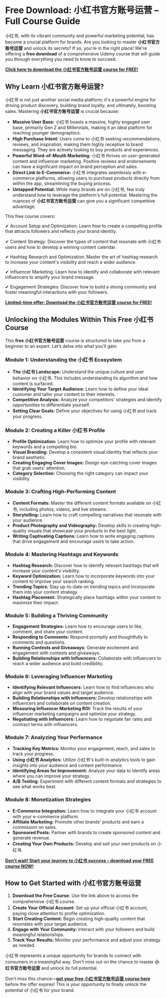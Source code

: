 # Free Download: 小红书官方账号运营 – Full Course Guide

小红书, with its vibrant community and powerful marketing potential, has become a crucial platform for brands. Are you looking to master **小红书官方账号运营** and unlock its secrets? If so, you're in the right place! We're offering a **free download** of a comprehensive Udemy course that will guide you through everything you need to know to succeed.

[**Click here to download the 小红书官方账号运营 course for FREE!**](https://udemywork.com/xiao-hong-shu-guan-fang-zhang-hao-yun-ying)

## Why Learn 小红书官方账号运营?

小红书 is not just another social media platform; it's a powerful engine for driving product discovery, building brand loyalty, and ultimately, boosting sales. Mastering **小红书官方账号运营** is crucial because:

*   **Massive User Base:** 小红书 boasts a massive, highly engaged user base, primarily Gen Z and Millennials, making it an ideal platform for reaching younger demographics.
*   **High Purchase Intent:** Users come to 小红书 seeking recommendations, reviews, and inspiration, making them highly receptive to brand messaging. They are actively looking to buy products and experiences.
*   **Powerful Word-of-Mouth Marketing:** 小红书 thrives on user-generated content and influencer marketing. Positive reviews and endorsements can have a significant impact on brand perception and sales.
*   **Direct Link to E-Commerce:** 小红书 integrates seamlessly with e-commerce platforms, allowing users to purchase products directly from within the app, streamlining the buying process.
*   **Untapped Potential:** While many brands are on 小红书, few truly understand how to leverage the platform's full potential. Mastering the nuances of **小红书官方账号运营** can give you a significant competitive advantage.

This free course covers:

✔ Account Setup and Optimization: Learn how to create a compelling profile that attracts followers and reflects your brand identity.

✔ Content Strategy: Discover the types of content that resonate with 小红书 users and how to develop a winning content calendar.

✔ Hashtag Research and Optimization: Master the art of hashtag research to increase your content's visibility and reach a wider audience.

✔ Influencer Marketing: Learn how to identify and collaborate with relevant influencers to amplify your brand message.

✔ Engagement Strategies: Discover how to build a strong community and foster meaningful interactions with your followers.

[**Limited-time offer: Download the 小红书官方账号运营 course for FREE!**](https://udemywork.com/xiao-hong-shu-guan-fang-zhang-hao-yun-ying)

## Unlocking the Modules Within This Free 小红书 Course

This **free 小红书官方账号运营** course is structured to take you from a beginner to an expert. Let’s delve into what you'll gain:

### Module 1: Understanding the 小红书 Ecosystem

*   **The 小红书 Landscape:** Understand the unique culture and user behavior on 小红书. This includes understanding its algorithm and how content is surfaced.
*   **Identifying Your Target Audience:** Learn how to define your ideal customer and tailor your content to their interests.
*   **Competitive Analysis:** Analyze your competitors' strategies and identify opportunities to differentiate yourself.
*   **Setting Clear Goals:** Define your objectives for using 小红书 and track your progress.

### Module 2: Creating a Killer 小红书 Profile

*   **Profile Optimization:** Learn how to optimize your profile with relevant keywords and a compelling bio.
*   **Visual Branding:** Develop a consistent visual identity that reflects your brand aesthetic.
*   **Creating Engaging Cover Images:** Design eye-catching cover images that grab users' attention.
*   **Category Selection:** Choosing the right category can impact your visibility.

### Module 3: Crafting High-Performing Content

*   **Content Formats:** Master the different content formats available on 小红书, including photos, videos, and live streams.
*   **Storytelling:** Learn how to craft compelling narratives that resonate with your audience.
*   **Product Photography and Videography:** Develop skills in creating high-quality visuals that showcase your products in the best light.
*   **Writing Captivating Captions:** Learn how to write engaging captions that drive engagement and encourage users to take action.

### Module 4: Mastering Hashtags and Keywords

*   **Hashtag Research:** Discover how to identify relevant hashtags that will increase your content's visibility.
*   **Keyword Optimization:** Learn how to incorporate keywords into your content to improve your search ranking.
*   **Trending Topics:** Stay up-to-date on trending topics and incorporate them into your content strategy.
*   **Hashtag Placement:** Strategically place hashtags within your content to maximize their impact.

### Module 5: Building a Thriving Community

*   **Engagement Strategies:** Learn how to encourage users to like, comment, and share your content.
*   **Responding to Comments:** Respond promptly and thoughtfully to comments and questions.
*   **Running Contests and Giveaways:** Generate excitement and engagement with contests and giveaways.
*   **Building Relationships with Influencers:** Collaborate with influencers to reach a wider audience and build credibility.

### Module 6: Leveraging Influencer Marketing

*   **Identifying Relevant Influencers:** Learn how to find influencers who align with your brand values and target audience.
*   **Building Relationships with Influencers:** Develop relationships with influencers and collaborate on content creation.
*   **Measuring Influencer Marketing ROI:** Track the results of your influencer marketing campaigns and optimize your strategy.
*   **Negotiating with Influencers:** Learn how to negotiate fair rates and contract terms with influencers.

### Module 7: Analyzing Your Performance

*   **Tracking Key Metrics:** Monitor your engagement, reach, and sales to track your progress.
*   **Using 小红书 Analytics:** Utilize 小红书's built-in analytics tools to gain insights into your audience and content performance.
*   **Identifying Areas for Improvement:** Analyze your data to identify areas where you can improve your strategy.
*   **A/B Testing:** Experiment with different content formats and strategies to see what works best.

### Module 8: Monetization Strategies

*   **E-Commerce Integration:** Learn how to integrate your 小红书 account with your e-commerce platform.
*   **Affiliate Marketing:** Promote other brands' products and earn a commission on sales.
*   **Sponsored Posts:** Partner with brands to create sponsored content and generate revenue.
*   **Creating Your Own Products:** Develop and sell your own products on 小红书.

[**Don't wait! Start your journey to 小红书 success – download your FREE course NOW!**](https://udemywork.com/xiao-hong-shu-guan-fang-zhang-hao-yun-ying)

## How to Get Started with 小红书官方账号运营

1.  **Download the Free Course:** Use the link above to access the comprehensive 小红书 course.
2.  **Create Your Official Account:** Set up your official 小红书 account, paying close attention to profile optimization.
3.  **Start Creating Content:** Begin creating high-quality content that resonates with your target audience.
4.  **Engage with Your Community:** Interact with your followers and build meaningful relationships.
5.  **Track Your Results:** Monitor your performance and adjust your strategy as needed.

小红书 represents a unique opportunity for brands to connect with consumers in a meaningful way. Don't miss out on the chance to master **小红书官方账号运营** and unlock its full potential.

Don’t miss this chance—**[get your free 小红书官方账号运营 course here](https://udemywork.com/xiao-hong-shu-guan-fang-zhang-hao-yun-ying)** before the offer expires! This is your opportunity to finally unlock the potential of 小红书 for your brand.
